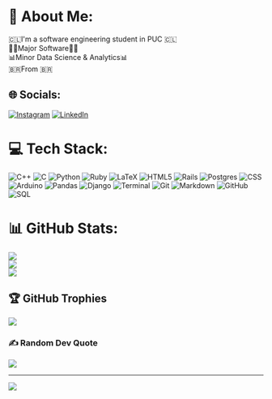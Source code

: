 # 💫 About Me:
🇨🇱I'm a software engineering student in PUC 🇨🇱<br>🧑‍💻Major Software🧑‍💻<br>📊Minor Data Science & Analytics📊<br>🇧🇷From 🇧🇷<br>


## 🌐 Socials:
[![Instagram](https://img.shields.io/badge/Instagram-%23E4405F.svg?logo=Instagram&logoColor=white)](https://instagram.com/noamsito.0) [![LinkedIn](https://img.shields.io/badge/LinkedIn-%230077B5.svg?logo=linkedin&logoColor=white)](https://www.linkedin.com/in/noam-tanaka-vieira-70aa372a5/)

# 💻 Tech Stack:
![C++](https://img.shields.io/badge/c++-%2300599C.svg?style=for-the-badge&logo=c%2B%2B&logoColor=white) 
![C](https://img.shields.io/badge/C-%2300599C.svg?style=for-the-badge&logo=c&logoColor=white)
![Python](https://img.shields.io/badge/python-3670A0?style=for-the-badge&logo=python&logoColor=ffdd54) 
![Ruby](https://img.shields.io/badge/ruby-%23CC342D.svg?style=for-the-badge&logo=ruby&logoColor=white) 
![LaTeX](https://img.shields.io/badge/latex-%23008080.svg?style=for-the-badge&logo=latex&logoColor=white) 
![HTML5](https://img.shields.io/badge/html5-%23E34F26.svg?style=for-the-badge&logo=html5&logoColor=white) 
![Rails](https://img.shields.io/badge/rails-%23CC0000.svg?style=for-the-badge&logo=ruby-on-rails&logoColor=white) 
![Postgres](https://img.shields.io/badge/postgres-%23316192.svg?style=for-the-badge&logo=postgresql&logoColor=white) 
![CSS](https://img.shields.io/badge/css3-%231572B6.svg?style=for-the-badge&logo=css3&logoColor=white)
![Arduino](https://img.shields.io/badge/Arduino-%2300979D.svg?style=for-the-badge&logo=arduino&logoColor=white)
![Pandas](https://img.shields.io/badge/pandas-%23150458.svg?style=for-the-badge&logo=pandas&logoColor=white)
![Django](https://img.shields.io/badge/django-%23092E20.svg?style=for-the-badge&logo=django&logoColor=white)
![Terminal](https://img.shields.io/badge/terminal-%234D4D4D.svg?style=for-the-badge&logo=gnu-bash&logoColor=white)
![Git](https://img.shields.io/badge/git-%23F05033.svg?style=for-the-badge&logo=git&logoColor=white)
![Markdown](https://img.shields.io/badge/markdown-%23000000.svg?style=for-the-badge&logo=markdown&logoColor=white)
![GitHub](https://img.shields.io/badge/github-%23181717.svg?style=for-the-badge&logo=github&logoColor=white)
![SQL](https://img.shields.io/badge/sql-%2300f.svg?style=for-the-badge&logo=sql&logoColor=white)


# 📊 GitHub Stats:
![](https://github-readme-stats.vercel.app/api?username=noamsito&theme=dark&hide_border=false&include_all_commits=true&count_private=true)<br/>
![](https://github-readme-streak-stats.herokuapp.com/?user=noamsito&theme=dark&hide_border=false)<br/>
![](https://github-readme-stats.vercel.app/api/top-langs/?username=noamsito&theme=dark&hide_border=false&include_all_commits=true&count_private=true&layout=compact)

## 🏆 GitHub Trophies
![](https://github-profile-trophy.vercel.app/?username=noamsito&theme=radical&no-frame=false&no-bg=false&margin-w=4)

### ✍️ Random Dev Quote
![](https://quotes-github-readme.vercel.app/api?type=horizontal&theme=tokyonight)

---
[![](https://visitcount.itsvg.in/api?id=noamsito&icon=0&color=0)](https://visitcount.itsvg.in)

<!-- Proudly created with GPRM ( https://gprm.itsvg.in ) -->
